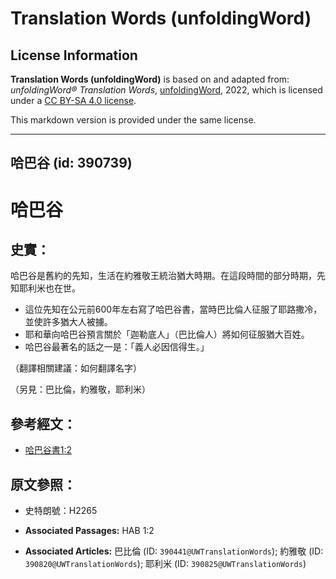 # Translation Words (unfoldingWord)

## License Information

**Translation Words (unfoldingWord)** is based on and adapted from: _unfoldingWord® Translation Words_, [unfoldingWord](https://unfoldingword.org/utw), 2022, which is licensed under a [CC BY-SA 4.0 license](https://creativecommons.org/licenses/by-sa/4.0/legalcode.en).

This markdown version is provided under the same license.



--------------------------------

## 哈巴谷 (id: 390739)

哈巴谷
===

史實：
---

哈巴谷是舊約的先知，生活在約雅敬王統治猶大時期。在這段時間的部分時期，先知耶利米也在世。

* 這位先知在公元前600年左右寫了哈巴谷書，當時巴比倫人征服了耶路撒冷，並使許多猶大人被擄。
* 耶和華向哈巴谷預言關於「迦勒底人」（巴比倫人）將如何征服猶大百姓。
* 哈巴谷最著名的話之一是：「義人必因信得生。」

（翻譯相關建議：如何翻譯名字）

（另見：巴比倫，約雅敬，耶利米）

參考經文：
-----

* [哈巴谷書1:2](https://ref.ly/Hab1:2)

原文參照：
-----

* 史特朗號：H2265

* **Associated Passages:** HAB 1:2
* **Associated Articles:** 巴比倫 (ID: `390441@UWTranslationWords`); 約雅敬 (ID: `390820@UWTranslationWords`); 耶利米 (ID: `390825@UWTranslationWords`)

